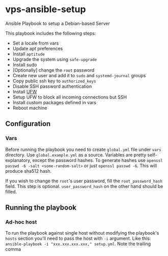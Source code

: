 # vps-ansible-setup
Ansible Playbook to setup a Debian-based Server

This playbook includes the following steps:
- Set a locale from vars
- Update apt preferences
- Install `aptitude`
- Upgrade the system using `safe-upgrade`
- Install sudo
- [Optionally] change the `root` password
- Create new user and add it to `sudo` and `systemd-journal` groups
- Copy public ssh key to `authorized_keys`
- Disable SSH password authentication
- Install [UFW](https://en.wikipedia.org/wiki/Uncomplicated_Firewall)
- Setup UFW to block all incoming connections but SSH
- Install custom packages defined in vars
- Reboot machine


## Configuration
### Vars
Before running the playbook you need to create `global.yml` file under `vars` directory. Use `global.example.yml` as a source. 
Variables are pretty self-explanatory, except the password hashes. To generate hashes use `openssl passwd -6 -salt <some-random-salt>` or just `openssl passwd -6`. This will produce sha512 hash.

If you wish to change the `root`'s user password, fill the `root_password_hash` field. This step is optional. `user_password_hash` on the other hand should be filled.

## Running the playbook
### Ad-hoc host
To run the playbook against single host without modifying the playbook's `hosts` section you'll need to pass the host with `-i` argument. 
Like this: `ansible-playbook -i "xxx.xxx.xxx.xxx," setup.yml`. Note the trailing comma